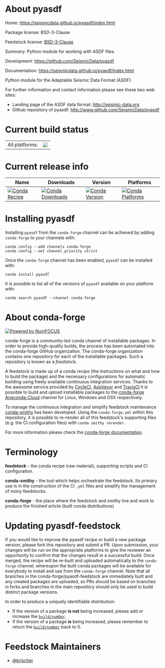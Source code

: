 About pyasdf
============

Home: https://seismicdata.github.io/pyasdf/index.html

Package license: BSD-3-Clause

Feedstock license: [BSD-3-Clause](https://github.com/conda-forge/pyasdf-feedstock/blob/master/LICENSE.txt)

Summary: Python module for working with ASDF files.

Development: https://github.com/SeismicData/pyasdf

Documentation: https://seismicdata.github.io/pyasdf/index.html

Python module for the Adaptable Seismic Data Format (ASDF).

For further information and contact information please see these two web sites:

* Landing page of the ASDF data format: http://seismic-data.org
* Github repository of pyasdf: http://www.github.com/SeismicData/pyasdf


Current build status
====================


<table><tr><td>All platforms:</td>
    <td>
      <a href="https://dev.azure.com/conda-forge/feedstock-builds/_build/latest?definitionId=3199&branchName=master">
        <img src="https://dev.azure.com/conda-forge/feedstock-builds/_apis/build/status/pyasdf-feedstock?branchName=master">
      </a>
    </td>
  </tr>
</table>

Current release info
====================

| Name | Downloads | Version | Platforms |
| --- | --- | --- | --- |
| [![Conda Recipe](https://img.shields.io/badge/recipe-pyasdf-green.svg)](https://anaconda.org/conda-forge/pyasdf) | [![Conda Downloads](https://img.shields.io/conda/dn/conda-forge/pyasdf.svg)](https://anaconda.org/conda-forge/pyasdf) | [![Conda Version](https://img.shields.io/conda/vn/conda-forge/pyasdf.svg)](https://anaconda.org/conda-forge/pyasdf) | [![Conda Platforms](https://img.shields.io/conda/pn/conda-forge/pyasdf.svg)](https://anaconda.org/conda-forge/pyasdf) |

Installing pyasdf
=================

Installing `pyasdf` from the `conda-forge` channel can be achieved by adding `conda-forge` to your channels with:

```
conda config --add channels conda-forge
conda config --set channel_priority strict
```

Once the `conda-forge` channel has been enabled, `pyasdf` can be installed with:

```
conda install pyasdf
```

It is possible to list all of the versions of `pyasdf` available on your platform with:

```
conda search pyasdf --channel conda-forge
```


About conda-forge
=================

[![Powered by NumFOCUS](https://img.shields.io/badge/powered%20by-NumFOCUS-orange.svg?style=flat&colorA=E1523D&colorB=007D8A)](http://numfocus.org)

conda-forge is a community-led conda channel of installable packages.
In order to provide high-quality builds, the process has been automated into the
conda-forge GitHub organization. The conda-forge organization contains one repository
for each of the installable packages. Such a repository is known as a *feedstock*.

A feedstock is made up of a conda recipe (the instructions on what and how to build
the package) and the necessary configurations for automatic building using freely
available continuous integration services. Thanks to the awesome service provided by
[CircleCI](https://circleci.com/), [AppVeyor](https://www.appveyor.com/)
and [TravisCI](https://travis-ci.com/) it is possible to build and upload installable
packages to the [conda-forge](https://anaconda.org/conda-forge)
[Anaconda-Cloud](https://anaconda.org/) channel for Linux, Windows and OSX respectively.

To manage the continuous integration and simplify feedstock maintenance
[conda-smithy](https://github.com/conda-forge/conda-smithy) has been developed.
Using the ``conda-forge.yml`` within this repository, it is possible to re-render all of
this feedstock's supporting files (e.g. the CI configuration files) with ``conda smithy rerender``.

For more information please check the [conda-forge documentation](https://conda-forge.org/docs/).

Terminology
===========

**feedstock** - the conda recipe (raw material), supporting scripts and CI configuration.

**conda-smithy** - the tool which helps orchestrate the feedstock.
                   Its primary use is in the construction of the CI ``.yml`` files
                   and simplify the management of *many* feedstocks.

**conda-forge** - the place where the feedstock and smithy live and work to
                  produce the finished article (built conda distributions)


Updating pyasdf-feedstock
=========================

If you would like to improve the pyasdf recipe or build a new
package version, please fork this repository and submit a PR. Upon submission,
your changes will be run on the appropriate platforms to give the reviewer an
opportunity to confirm that the changes result in a successful build. Once
merged, the recipe will be re-built and uploaded automatically to the
`conda-forge` channel, whereupon the built conda packages will be available for
everybody to install and use from the `conda-forge` channel.
Note that all branches in the conda-forge/pyasdf-feedstock are
immediately built and any created packages are uploaded, so PRs should be based
on branches in forks and branches in the main repository should only be used to
build distinct package versions.

In order to produce a uniquely identifiable distribution:
 * If the version of a package **is not** being increased, please add or increase
   the [``build/number``](https://docs.conda.io/projects/conda-build/en/latest/resources/define-metadata.html#build-number-and-string).
 * If the version of a package **is** being increased, please remember to return
   the [``build/number``](https://docs.conda.io/projects/conda-build/en/latest/resources/define-metadata.html#build-number-and-string)
   back to 0.

Feedstock Maintainers
=====================

* [@krischer](https://github.com/krischer/)

